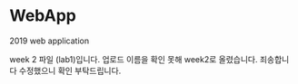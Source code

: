 # WebApp
2019 web application  

week 2 파일 (lab1)입니다. 업로드 이름을 확인 못해 week2로 올렸습니다. 죄송합니다 수정했으니 확인 부탁드립니다.
